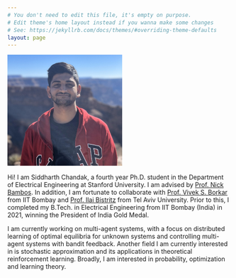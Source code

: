 ```yaml
---
# You don't need to edit this file, it's empty on purpose.
# Edit theme's home layout instead if you wanna make some changes
# See: https://jekyllrb.com/docs/themes/#overriding-theme-defaults
layout: page
---
```



<img src="/2023_Grand_Canyon_Cropped_3.jpg" alt="Siddharth" style="max-width:259px;max-height:250px">

Hi! I am Siddharth Chandak, a fourth year Ph.D. student in the Department of Electrical Engineering at Stanford University. I am advised by [Prof. Nick Bambos](https://profiles.stanford.edu/nicholas-bambos). In addition, I am fortunate to collaborate with [Prof. Vivek S. Borkar](https://www.ee.iitb.ac.in/web/people/vivek-shripad-borkar/) from IIT Bombay and [Prof. Ilai Bistritz](https://sites.google.com/view/ilaibistritz/) from Tel Aviv University. Prior to this, I completed my B.Tech. in Electrical Engineering from IIT Bombay (India) in 2021, winning the President of India Gold Medal. 

I am currently working on multi-agent systems, with a focus on distributed learning of optimal equilibria for unknown systems and controlling multi-agent systems with bandit feedback. Another field I am currently interested in is stochastic approximation and its applications in theoretical reinforcement learning. Broadly, I am interested in probability, optimization and learning theory.